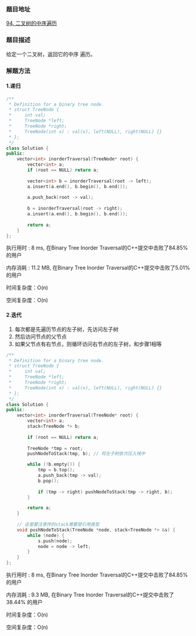 ### 题目地址
[94. 二叉树的中序遍历](https://leetcode-cn.com/problems/binary-tree-inorder-traversal/)
### 题目描述
给定一个二叉树，返回它的中序 遍历。

### 解题方法
#### 1.递归
```C++
/**
 * Definition for a binary tree node.
 * struct TreeNode {
 *     int val;
 *     TreeNode *left;
 *     TreeNode *right;
 *     TreeNode(int x) : val(x), left(NULL), right(NULL) {}
 * };
 */
class Solution {
public:
    vector<int> inorderTraversal(TreeNode* root) {
        vector<int> a;
        if (root == NULL) return a;
        
        vector<int> b = inorderTraversal(root -> left);
        a.insert(a.end(), b.begin(), b.end());
        
        a.push_back(root -> val);
        
        b = inorderTraversal(root -> right);
        a.insert(a.end(), b.begin(), b.end());
        
        return a;
    }
};
```

执行用时 : 8 ms, 在Binary Tree Inorder Traversal的C++提交中击败了84.85% 的用户

内存消耗 : 11.2 MB, 在Binary Tree Inorder Traversal的C++提交中击败了5.01% 的用户

时间复杂度：O(n)

空间复杂度：O(n)

#### 2.迭代
1. 每次都是先遍历节点的左子树，先访问左子树
2. 然后访问节点的父节点
3. 如果父节点有右节点，则循环访问右节点的左子树，和步骤1相等

```C++
/**
 * Definition for a binary tree node.
 * struct TreeNode {
 *     int val;
 *     TreeNode *left;
 *     TreeNode *right;
 *     TreeNode(int x) : val(x), left(NULL), right(NULL) {}
 * };
 */
class Solution {
public:
    vector<int> inorderTraversal(TreeNode* root) {
        vector<int> a;
        stack<TreeNode *> b;
        
        if (root == NULL) return a;
        
        TreeNode *tmp = root;
        pushNodeToStack(tmp, b); // 将左子树依次压入栈中

        while (!b.empty()) {
            tmp = b.top();
            a.push_back(tmp -> val);
            b.pop(); 
            
            if (tmp -> right) pushNodeToStack(tmp -> right, b);
        }

        return a;
    }
    
    // 这里要注意传的stack需要是引用类型
    void pushNodeToStack(TreeNode *node, stack<TreeNode *> &s) {
        while (node) {
            s.push(node);
            node = node -> left;
        }
    }
};
```

执行用时 : 8 ms, 在Binary Tree Inorder Traversal的C++提交中击败了84.85% 的用户

内存消耗 : 9.3 MB, 在Binary Tree Inorder Traversal的C++提交中击败了38.44% 的用户

时间复杂度：O(n)

空间复杂度：O(n)